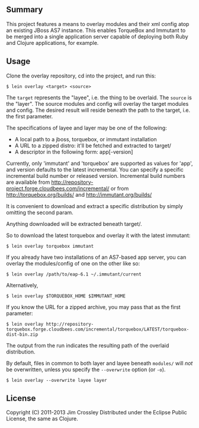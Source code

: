 ## Summary

This project features a means to overlay modules and their xml config
atop an existing JBoss AS7 instance. This enables TorqueBox and
Immutant to be merged into a single application server capable of
deploying both Ruby and Clojure applications, for example.

## Usage

Clone the overlay repository, cd into the project, and run this:

    $ lein overlay <target> <source>

The `target` represents the "layee", i.e. the thing to be overlaid.
The `source` is the "layer". The source modules and config will
overlay the target modules and config. The desired result will reside
beneath the path to the target, i.e. the first parameter.

The specifications of layee and layer may be one of the following:

 - A local path to a jboss, torquebox, or immutant installation
 - A URL to a zipped distro: it'll be fetched and extracted to target/
 - A descriptor in the following form: app[-version]

Currently, only 'immutant' and 'torquebox' are supported as values for
'app', and version defaults to the latest incremental. You can specify
a specific incremental build number or released version. Incremental
build numbers are available from
http://repository-project.forge.cloudbees.com/incremental/ or from
http://torquebox.org/builds/ and http://immutant.org/builds/

It is convenient to download and extract a specific distribution by
simply omitting the second param.

Anything downloaded will be extracted beneath target/.

So to download the latest torquebox and overlay it with the latest
immutant:

    $ lein overlay torquebox immutant

If you already have two installations of an AS7-based app server, you
can overlay the modules/config of one on the other like so:

    $ lein overlay /path/to/eap-6.1 ~/.immutant/current

Alternatively,

    $ lein overlay $TORQUEBOX_HOME $IMMUTANT_HOME

If you know the URL for a zipped archive, you may pass that as the
first parameter:

    $ lein overlay http://repository-torquebox.forge.cloudbees.com/incremental/torquebox/LATEST/torquebox-dist-bin.zip

The output from the run indicates the resulting path of the overlaid
distribution.

By default, files in common to both layer and layee beneath `modules/`
will *not* be overwritten, unless you specify the `--overwrite`
option (or `-o`).

    $ lein overlay --overwrite layee layer

## License

Copyright (C) 2011-2013 Jim Crossley
Distributed under the Eclipse Public License, the same as Clojure.

